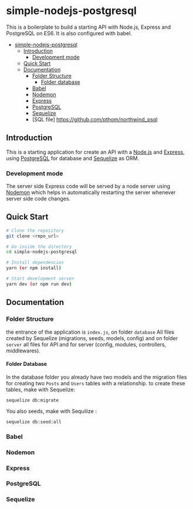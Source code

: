 # simple-nodejs-postgresql

This is a boilerplate to build a starting API with Node.js, Express and PostgreSQL on ES6. It is also configured with babel.

- [simple-nodejs-postgresql](#simple-nodejs-postgresql)
  - [Introduction](#introduction)
    - [Development mode](#development-mode)
  - [Quick Start](#quick-start)
  - [Documentation](#documentation)
    - [Folder Structure](#folder-structure)
      - [Folder database](#folder-database)
    - [Babel](#babel)
    - [Nodemon](#nodemon)
    - [Express](#express)
    - [PostgreSQL](#postgresql)
    - [Sequelize](#sequelize)
    - [SQL file] https://github.com/pthom/northwind_psql

## Introduction

This is a starting application for create an API with a [Node.js](https://nodejs.org/en/) and [Express](https://expressjs.com/), using [PostgreSQL](https://www.postgresql.org/) for database and [Sequelize](https://sequelize.org) as ORM.

### Development mode

The server side Express code will be served by a node server using [Nodemon](https://nodemon.io/) which helps in automatically restarting the server whenever server side code changes.

## Quick Start

```bash
# Clone the repository
git clone <repo_url>

# Go inside the directory
cd simple-nodejs-postgresql

# Install dependencies
yarn (or npm install)

# Start development server
yarn dev (or npm run dev)

```

## Documentation

### Folder Structure

the entrance of the application is `index.js`, on folder `database` All files created by Sequelize (migrations, seeds, models, config) and on folder `server` all files for API and for server (config, modules, controllers, middlewares).

#### Folder Database

In the database folder you already have two models and the migration files for creating two `Posts` and `Users` tables with a relationship. to create these tables, make with Sequelize:

`sequelize db:migrate`

You also seeds, make with Sequilize :

`sequelize db:seed:all`

### Babel

### Nodemon

### Express

### PostgreSQL

### Sequelize
